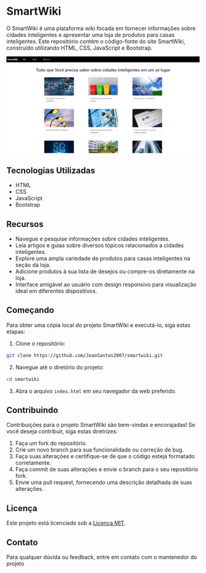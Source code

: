 # SmartWiki

O SmartWiki é uma plataforma wiki focada em fornecer informações sobre cidades inteligentes e apresentar uma loja de produtos para casas inteligentes. Este repositório contém o código-fonte do site SmartWiki, construído utilizando HTML, CSS, JavaScript e Bootstrap.

![Captura de tela do SmartWiki](screenshot.png)

## Tecnologias Utilizadas

- HTML
- CSS
- JavaScript
- Bootstrap

## Recursos

- Navegue e pesquise informações sobre cidades inteligentes.
- Leia artigos e guias sobre diversos tópicos relacionados a cidades inteligentes.
- Explore uma ampla variedade de produtos para casas inteligentes na seção da loja.
- Adicione produtos à sua lista de desejos ou compre-os diretamente na loja.
- Interface amigável ao usuário com design responsivo para visualização ideal em diferentes dispositivos.

## Começando

Para obter uma cópia local do projeto SmartWiki e executá-lo, siga estas etapas:

1. Clone o repositório:

```bash
git clone https://github.com/JoaoSantos2007/smartwiki.git
```

2. Navegue até o diretório do projeto:

```bash
cd smartwiki
```

3. Abra o arquivo `index.html` em seu navegador da web preferido.

## Contribuindo

Contribuições para o projeto SmartWiki são bem-vindas e encorajadas! Se você deseja contribuir, siga estas diretrizes:

1. Faça um fork do repositório.
2. Crie um novo branch para sua funcionalidade ou correção de bug.
3. Faça suas alterações e certifique-se de que o código esteja formatado corretamente.
4. Faça commit de suas alterações e envie o branch para o seu repositório fork.
5. Envie uma pull request, fornecendo uma descrição detalhada de suas alterações.

## Licença

Este projeto está licenciado sob a [Licença MIT](LICENSE).

## Contato

Para qualquer dúvida ou feedback, entre em contato com o mantenedor do projeto